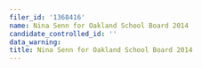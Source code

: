 ```yaml
---
filer_id: '1368416'
name: Nina Senn for Oakland School Board 2014
candidate_controlled_id: ''
data_warning: 
title: Nina Senn for Oakland School Board 2014
---
```

